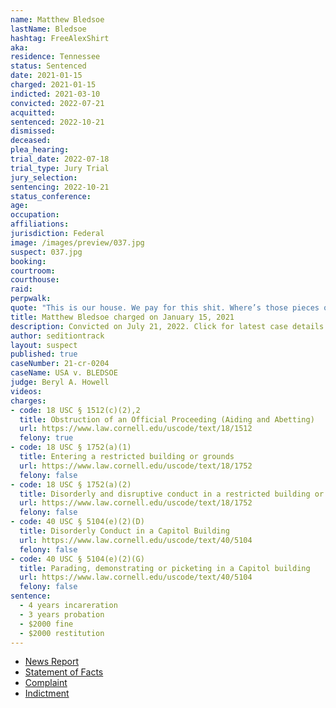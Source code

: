 ```yaml
---
name: Matthew Bledsoe
lastName: Bledsoe
hashtag: FreeAlexShirt
aka:
residence: Tennessee
status: Sentenced
date: 2021-01-15
charged: 2021-01-15
indicted: 2021-03-10
convicted: 2022-07-21
acquitted:
sentenced: 2022-10-21
dismissed:
deceased:
plea_hearing:
trial_date: 2022-07-18
trial_type: Jury Trial
jury_selection:
sentencing: 2022-10-21
status_conference:
age:
occupation:
affiliations:
jurisdiction: Federal
image: /images/preview/037.jpg
suspect: 037.jpg
booking:
courtroom:
courthouse:
raid:
perpwalk:
quote: "This is our house. We pay for this shit. Where’s those pieces of shit at?"
title: Matthew Bledsoe charged on January 15, 2021
description: Convicted on July 21, 2022. Click for latest case details.
author: seditiontrack
layout: suspect
published: true
caseNumber: 21-cr-0204
caseName: USA v. BLEDSOE
judge: Beryl A. Howell
videos:
charges:
- code: 18 USC § 1512(c)(2),2
  title: Obstruction of an Official Proceeding (Aiding and Abetting)
  url: https://www.law.cornell.edu/uscode/text/18/1512
  felony: true
- code: 18 USC § 1752(a)(1)
  title: Entering a restricted building or grounds
  url: https://www.law.cornell.edu/uscode/text/18/1752
  felony: false
- code: 18 USC § 1752(a)(2)
  title: Disorderly and disruptive conduct in a restricted building or grounds
  url: https://www.law.cornell.edu/uscode/text/18/1752
  felony: false
- code: 40 USC § 5104(e)(2)(D)
  title: Disorderly Conduct in a Capitol Building
  url: https://www.law.cornell.edu/uscode/text/40/5104
  felony: false
- code: 40 USC § 5104(e)(2)(G)
  title: Parading, demonstrating or picketing in a Capitol building
  url: https://www.law.cornell.edu/uscode/text/40/5104
  felony: false
sentence:
  - 4 years incareration
  - 3 years probation
  - $2000 fine
  - $2000 restitution
---
```

- [News Report](https://www.wkrn.com/news/local-news/2nd-tennessee-resident-arrested-for-alleged-involvement-in-capitol-riots/)
- [Statement of Facts](https://www.justice.gov/opa/page/file/1355126/download)
- [Complaint](https://www.justice.gov/opa/page/file/1355121/download)
- [Indictment](https://www.justice.gov/usao-dc/case-multi-defendant/file/1377936/download)
